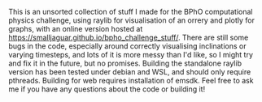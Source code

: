 This is an unsorted collection of stuff I made for the BPhO computational physics challenge, using raylib for visualisation of an orrery and plotly for graphs, with an online version hosted at https://smalljaguar.github.io/bpho_challenge_stuff/. 
There are still some bugs in the code, especially around correctly visualising inclinations or varying timesteps, and lots of it is more messy than I'd like, so I might try and fix it in the future, but no promises.
Building the standalone raylib version has been tested under debian and WSL, and should only require pthreads.
Building for web requires installation of emsdk. Feel free to ask me if you have any questions about the code or building it!

